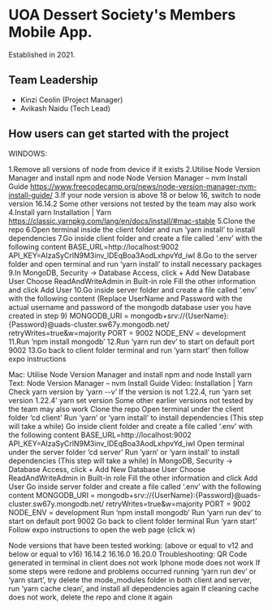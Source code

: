 # UOA Dessert Society's Members Mobile App.
Established in 2021.

## Team Leadership

- Kinzi Ceolin (Project Manager)
- Avikash Naidu (Tech Lead)

## How users can get started with the project 

WINDOWS:

1.Remove all versions of node from device if it exists
2.Utilise Node Version Manager and install npm and node 
	Node Version Manager – nvm Install Guide https://www.freecodecamp.org/news/node-version-manager-nvm-install-guide/ 
3.If your node version is above 18 or below 16, switch to node version 16.14.2 
	Some other versions not tested by the team may also work 
4.Install yarn 
	Installation | Yarn https://classic.yarnpkg.com/lang/en/docs/install/#mac-stable
5.Clone the repo
6.Open terminal inside the client folder and run ‘yarn install’ to install dependencies 
7.Go inside client folder and create a file called ‘.env’ with the following content
	BASE_URL=http://localhost:9002
	API_KEY=AIzaSyCrlN9M3inv_lDEqBoa3AodLxhpvYd_iwI
8.Go to the server folder and open terminal and run ‘yarn install’ to install necessary packages
9.In MongoDB, Security → Database Access, click + Add New Database User
	Choose ReadAndWriteAdmin in Built-in role 
	Fill the other information and click Add User 
10.Go inside server folder and create a file called ‘.env’ with the following content
(Replace UserName and Password with the actual username and password of the mongodb database user you have created in step 9)
	MONGODB_URI = mongodb+srv://{UserName}:{Password}@uads-cluster.sw67y.mongodb.net/ retryWrites=true&w=majority
	PORT = 9002
	NODE_ENV = development
11.Run ‘npm install mongodb’
12.Run ‘yarn run dev’ to start on default port 9002
13.Go back to client folder terminal and run ‘yarn start’ then follow expo instructions


Mac:
Utilise Node Version Manager and install npm and node
Install yarn 
Text: Node Version Manager – nvm Install Guide 
Video: Installation | Yarn 
Check yarn version by ‘yarn --v’
 If the version is not 1.22.4, run ‘yarn set version 1.22.4’ yarn set version 
Some other earlier versions not tested by the team may also work
Clone the repo
Open terminal under the client folder  ‘cd client’
Run ‘yarn’ or ‘yarn install’ to install dependencies (This step will take a while)
Go inside client folder and create a file called ‘.env’ with the following content
BASE_URL=http://localhost:9002
API_KEY=AIzaSyCrlN9M3inv_lDEqBoa3AodLxhpvYd_iwI
Open terminal under the server folder ‘cd server’
Run ‘yarn’ or ‘yarn install’ to install dependencies  (This step will take a while)
In MongoDB, Security → Database Access, click + Add New Database User
Choose ReadAndWriteAdmin in Built-in role 
Fill the other information and click Add User 
Go inside server folder and create a file called ‘.env’ with the following content
MONGODB_URI = mongodb+srv://{UserName}:{Password}@uads-cluster.sw67y.mongodb.net/ retryWrites=true&w=majority
PORT = 9002
NODE_ENV = development
Run ‘npm install mongodb’
Run ‘yarn run dev’ to start on default port 9002
Go back to client folder terminal 
Run ‘yarn start’ 
Follow expo instructions to open the web page (click w) 

Node versions that have been tested working:
(above or equal to v12 and below or equal to v16)
16.14.2
16.16.0
16.20.0
Troubleshooting:
QR Code generated in terminal in client does not work
Iphone mode does not work
If some steps were redone and problems occurred running ‘yarn run dev’ or ‘yarn start’, try delete the mode_modules folder in both client and server, run ‘yarn cache clean’, and install all dependencies again
If cleaning cache does not work, delete the repo and clone it again

